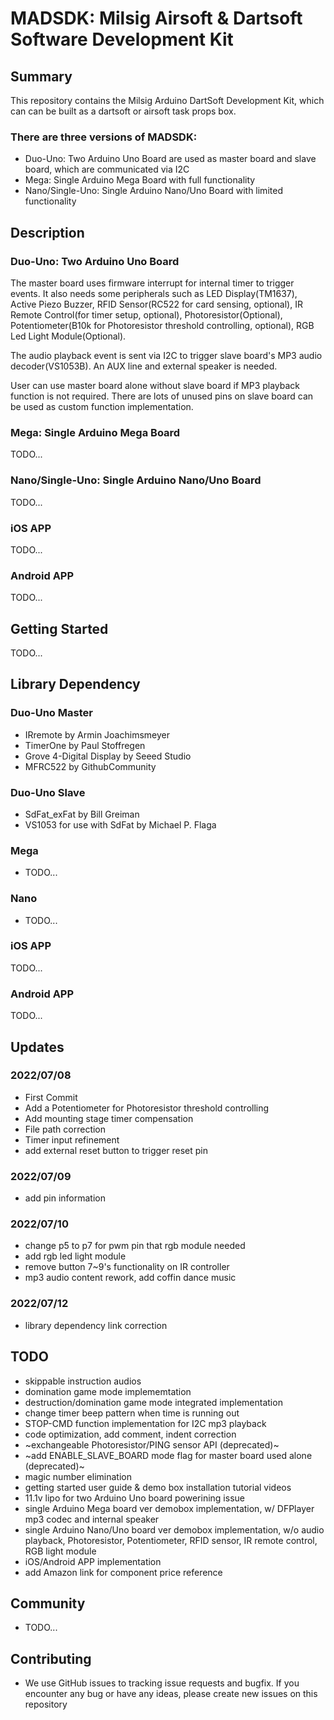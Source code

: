 # MADSDK: Milsig Airsoft & Dartsoft Software Development Kit

## Summary
This repository contains the Milsig Arduino DartSoft Development Kit, which can can be built as a dartsoft or airsoft task props box. 

### There are three versions of MADSDK: 
* Duo-Uno: Two Arduino Uno Board are used as master board and slave board, which are communicated via I2C
* Mega: Single Arduino Mega Board with full functionality
* Nano/Single-Uno: Single Arduino Nano/Uno Board with limited functionality

## Description
### Duo-Uno: Two Arduino Uno Board
The master board uses firmware interrupt for internal timer to trigger events. It also needs some peripherals such as LED Display(TM1637), Active Piezo Buzzer, RFID Sensor(RC522 for card sensing, optional), IR Remote Control(for timer setup, optional), Photoresistor(Optional), Potentiometer(B10k for Photoresistor threshold controlling, optional), RGB Led Light Module(Optional).

The audio playback event is sent via I2C to trigger slave board's MP3 audio decoder(VS1053B). An AUX line and external speaker is needed. 

User can use master board alone without slave board if MP3 playback function is not required. There are lots of unused pins on slave board can be used as custom function implementation.

### Mega: Single Arduino Mega Board
TODO...

### Nano/Single-Uno: Single Arduino Nano/Uno Board
TODO...

### iOS APP
TODO...

### Android APP
TODO...

## Getting Started
TODO...

## Library Dependency
### Duo-Uno Master
* IRremote by Armin Joachimsmeyer
* TimerOne by Paul Stoffregen
* Grove 4-Digital Display by Seeed Studio
* MFRC522 by GithubCommunity
### Duo-Uno Slave
* SdFat_exFat by Bill Greiman
* VS1053 for use with SdFat by Michael P. Flaga

### Mega
* TODO...

### Nano
* TODO...

### iOS APP
TODO...

### Android APP
TODO...

## Updates
### 2022/07/08
* First Commit
* Add a Potentiometer for Photoresistor threshold controlling
* Add mounting stage timer compensation
* File path correction
* Timer input refinement
* add external reset button to trigger reset pin
### 2022/07/09
* add pin information
### 2022/07/10
* change p5 to p7 for pwm pin that rgb module needed
* add rgb led light module
* remove button 7~9's functionality on IR controller
* mp3 audio content rework, add coffin dance music
### 2022/07/12
* library dependency link correction

## TODO
* skippable instruction audios
* domination game mode implememtation
* destruction/domination game mode integrated implementation
* change timer beep pattern when time is running out
* STOP-CMD function implementation for I2C mp3 playback
* code optimization, add comment, indent correction
* ~exchangeable Photoresistor/PING sensor API (deprecated)~
* ~add ENABLE_SLAVE_BOARD mode flag for master board used alone (deprecated)~
* magic number elimination
* getting started user guide & demo box installation tutorial videos
* 11.1v lipo for two Arduino Uno board powerining issue
* single Arduino Mega board ver demobox implementation, w/ DFPlayer mp3 codec and internal speaker
* single Arduino Nano/Uno board ver demobox implementation, w/o audio playback, Photoresistor, Potentiometer, RFID sensor, IR remote control, RGB light module
* iOS/Android APP implementation
* add Amazon link for component price reference

## Community
* TODO...

## Contributing
* We use GitHub issues to tracking issue requests and bugfix. If you encounter any bug or have any ideas, please create new issues on this repository
